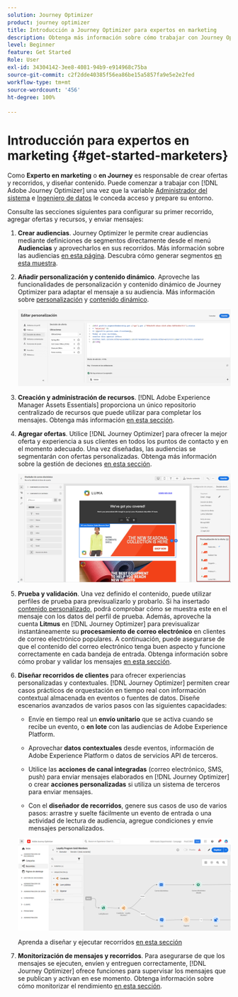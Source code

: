 ```yaml
---
solution: Journey Optimizer
product: journey optimizer
title: Introducción a Journey Optimizer para expertos en marketing
description: Obtenga más información sobre cómo trabajar con Journey Optimizer como usuario
level: Beginner
feature: Get Started
Role: User
exl-id: 34304142-3ee8-4081-94b9-e914968c75ba
source-git-commit: c2f2dde40385f56ea86be15a5857fa9e5e2e2fed
workflow-type: tm+mt
source-wordcount: '456'
ht-degree: 100%

---
```


# Introducción para expertos en marketing {#get-started-marketers}

Como **Experto en marketing** o **en Journey** es responsable de crear ofertas y recorridos, y diseñar contenido. Puede comenzar a trabajar con [!DNL Adobe Journey Optimizer] una vez que la variable [Administrador del sistema](administrator.md) e [Ingeniero de datos](data-engineer.md) le conceda acceso y prepare su entorno.

Consulte las secciones siguientes para configurar su primer recorrido, agregar ofertas y recursos, y enviar mensajes:

1. **Crear audiencias**. Journey Optimizer le permite crear audiencias mediante definiciones de segmentos directamente desde el menú **Audiencias** y aprovecharlos en sus recorridos.  Más información sobre las audiencias [en esta página](../../audience/about-audiences.md). Descubra cómo generar segmentos [en esta muestra](../../audience/creating-a-segment-definition.md).

1. **Añadir personalización y contenido dinámico**. Aproveche las funcionalidades de personalización y contenido dinámico de Journey Optimizer para adaptar el mensaje a su audiencia. Más información sobre [personalización](../../personalization/personalize.md) y [contenido dinámico](../../personalization/get-started-dynamic-content.md).

   ![](../assets/perso_ee2.png)

1. **Creación y administración de recursos**. [!DNL Adobe Experience Manager Assets Essentials] proporciona un único repositorio centralizado de recursos que puede utilizar para completar los mensajes. Obtenga más información [en esta sección](../../content-management/assets-essentials.md).

1. **Agregar ofertas**. Utilice [!DNL Journey Optimizer] para ofrecer la mejor oferta y experiencia a sus clientes en todos los puntos de contacto y en el momento adecuado. Una vez diseñadas, las audiencias se segmentarán con ofertas personalizadas. Obtenga más información sobre la gestión de deciones [en esta sección](../../offers/get-started/starting-offer-decisioning.md).

   ![](../assets/offers-e2e-offers-displayed.png)

1. **Prueba y validación**. Una vez definido el contenido, puede utilizar perfiles de prueba para previsualizarlo y probarlo. Si ha insertado [contenido personalizado](../../personalization/personalize.md), podrá comprobar cómo se muestra este en el mensaje con los datos del perfil de prueba. Además, aproveche la cuenta **Litmus** en [!DNL Journey Optimizer] para previsualizar instantáneamente su **procesamiento de correo electrónico** en clientes de correo electrónico populares. A continuación, puede asegurarse de que el contenido del correo electrónico tenga buen aspecto y funcione correctamente en cada bandeja de entrada. Obtenga información sobre cómo probar y validar los mensajes [en esta sección](../../email/preview.md).

1. **Diseñar recorridos de clientes** para ofrecer experiencias personalizadas y contextuales. [!DNL Journey Optimizer] permiten crear casos prácticos de orquestación en tiempo real con información contextual almacenada en eventos o fuentes de datos. Diseñe escenarios avanzados de varios pasos con las siguientes capacidades:

   * Envíe en tiempo real un **envío unitario** que se activa cuando se recibe un evento, o **en lote** con las audiencias de Adobe Experience Platform.

   * Aprovechar **datos contextuales** desde eventos, información de Adobe Experience Platform o datos de servicios API de terceros.

   * Utilice las **acciones de canal integradas** (correo electrónico, SMS, push) para enviar mensajes elaborados en [!DNL Journey Optimizer] o crear **acciones personalizadas** si utiliza un sistema de terceros para enviar mensajes.

   * Con el **diseñador de recorridos**, genere sus casos de uso de varios pasos: arrastre y suelte fácilmente un evento de entrada o una actividad de lectura de audiencia, agregue condiciones y envíe mensajes personalizados.

   ![](../assets/journey-design.png)

   Aprenda a diseñar y ejecutar recorridos [en esta sección](../../building-journeys/journey-gs.md)

1. **Monitorización de mensajes y recorridos**. Para asegurarse de que los mensajes se ejecuten, envíen y entreguen correctamente, [!DNL Journey Optimizer] ofrece funciones para supervisar los mensajes que se publican y activan en ese momento. Obtenga información sobre cómo monitorizar el rendimiento [en esta sección](../../reports/global-report.md).
